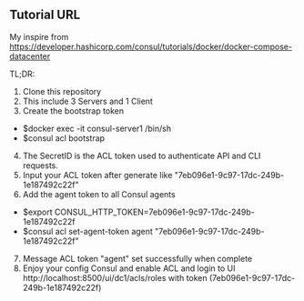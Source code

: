 ## Tutorial URL
My inspire from https://developer.hashicorp.com/consul/tutorials/docker/docker-compose-datacenter

TL;DR:
1. Clone this repository
2. This include 3 Servers and 1 Client
3. Create the bootstrap token
-  $docker exec -it consul-server1 /bin/sh
-  $consul acl bootstrap
4. The SecretID is the ACL token used to authenticate API and CLI requests.
5. Input your ACL token after generate like "7eb096e1-9c97-17dc-249b-1e187492c22f"
6. Add the agent token to all Consul agents
- $export CONSUL_HTTP_TOKEN=7eb096e1-9c97-17dc-249b-1e187492c22f
- $consul acl set-agent-token agent "7eb096e1-9c97-17dc-249b-1e187492c22f"
7. Message ACL token "agent" set successfully when complete
8. Enjoy your config Consul and enable ACL and login to UI http://localhost:8500/ui/dc1/acls/roles with token (7eb096e1-9c97-17dc-249b-1e187492c22f)
